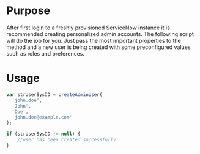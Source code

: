 # Purpose
After first login to a freshly provisioned ServiceNow instance it is recommended creating personalized admin accounts. The following script will do the job for you. Just pass the most important properties to the method and a new user is being created with some preconfigured values such as roles and preferences.
# Usage
```javascript
var strUserSysID = createAdminUser(
  'john.doe',
  'John',
  'Doe',
  'john.doe@example.com'
);

if (strUserSysID != null) {
    //user has been created successfully
}
```
